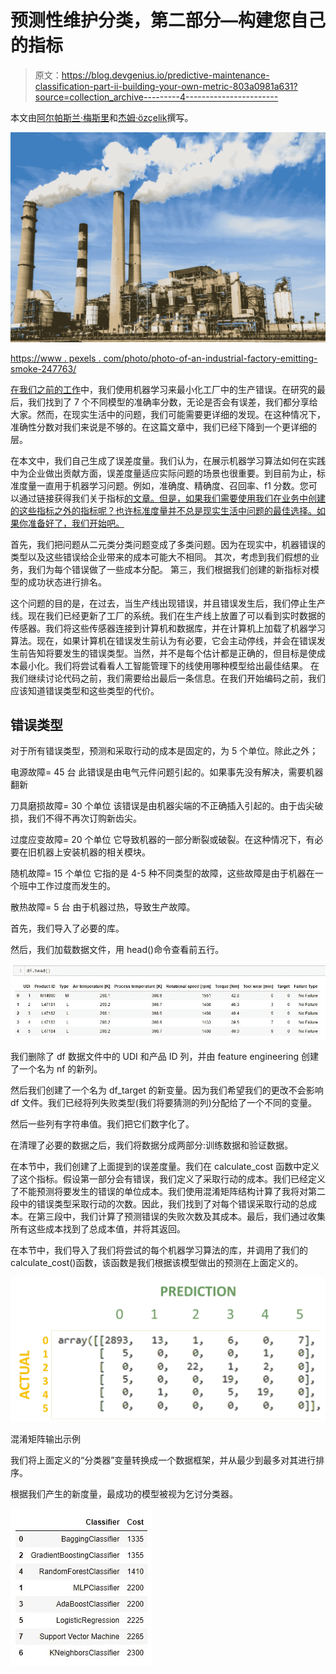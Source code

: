 # 预测性维护分类，第二部分—构建您自己的指标

> 原文：<https://blog.devgenius.io/predictive-maintenance-classification-part-ii-building-your-own-metric-803a0981a631?source=collection_archive---------4----------------------->

本文由[阿尔帕斯兰·梅斯里](https://medium.com/u/fe99f0a4a612?source=post_page-----803a0981a631--------------------------------)和[杰姆·özçeli̇k](https://medium.com/u/e7aec74cd6ed?source=post_page-----803a0981a631--------------------------------)撰写。

![](img/4e5a1b83e086d634a1636d211afbf9f9.png)

[https://www . pexels . com/photo/photo-of-an-industrial-factory-emitting-smoke-247763/](https://www.pexels.com/photo/photo-of-an-industrial-factory-emitting-smoke-247763/)

[在我们之前的工作](/data-science-project-predictive-maintenance-classification-part-i-70dcc2c7a516)中，我们使用机器学习来最小化工厂中的生产错误。在研究的最后，我们找到了 7 个不同模型的准确率分数，无论是否会有误差，我们都分享给大家。然而，在现实生活中的问题，我们可能需要更详细的发现。在这种情况下，准确性分数对我们来说是不够的。在这篇文章中，我们已经下降到一个更详细的层。

在本文中，我们自己生成了误差度量。我们认为，在展示机器学习算法如何在实践中为企业做出贡献方面，误差度量适应实际问题的场景也很重要。到目前为止，标准度量一直用于机器学习问题。例如，准确度、精确度、召回率、f1 分数。您可以通过链接获得我们关于指标[的文章。但是，如果我们需要使用我们在业务中创建的这些指标之外的指标呢？也许标准度量并不总是现实生活中问题的最佳选择。如果你准备好了，我们开始吧。](https://alpmesri.medium.com/data-science-machine-learning-models-metrics-26e90cc96349)

首先，我们把问题从二元类分类问题变成了多类问题。因为在现实中，机器错误的类型以及这些错误给企业带来的成本可能大不相同。
其次，考虑到我们假想的业务，我们为每个错误做了一些成本分配。
第三，我们根据我们创建的新指标对模型的成功状态进行排名。

这个问题的目的是，在过去，当生产线出现错误，并且错误发生后，我们停止生产线。现在我们已经更新了工厂的系统。我们在生产线上放置了可以看到实时数据的传感器。我们将这些传感器连接到计算机和数据库，并在计算机上加载了机器学习算法。现在，如果计算机在错误发生前认为有必要，它会主动停线，并会在错误发生前告知将要发生的错误类型。当然，并不是每个估计都是正确的，但目标是使成本最小化。我们将尝试看看人工智能管理下的线使用哪种模型给出最佳结果。
在我们继续讨论代码之前，我们需要给出最后一条信息。在我们开始编码之前，我们应该知道错误类型和这些类型的代价。

## 错误类型

对于所有错误类型，预测和采取行动的成本是固定的，为 5 个单位。除此之外；

电源故障= 45 台
此错误是由电气元件问题引起的。如果事先没有解决，需要机器翻新

刀具磨损故障= 30 个单位
该错误是由机器尖端的不正确插入引起的。由于齿尖破损，我们不得不再次订购新齿尖。

过度应变故障= 20 个单位
它导致机器的一部分断裂或破裂。在这种情况下，有必要在旧机器上安装机器的相关模块。

随机故障= 15 个单位
它指的是 4-5 种不同类型的故障，这些故障是由于机器在一个班中工作过度而发生的。

散热故障= 5 台
由于机器过热，导致生产故障。

首先，我们导入了必要的库。

然后，我们加载数据文件，用 head()命令查看前五行。

![](img/609680e3a35a960dcdc2f9d8252a04cb.png)

我们删除了 df 数据文件中的 UDI 和产品 ID 列，并由 feature engineering 创建了一个名为 nf 的新列。

然后我们创建了一个名为 df_target 的新变量。因为我们希望我们的更改不会影响 df 文件。我们已经将列失败类型(我们将要猜测的列)分配给了一个不同的变量。

然后一些列有字符串值。我们把它们数字化了。

在清理了必要的数据之后，我们将数据分成两部分:训练数据和验证数据。

在本节中，我们创建了上面提到的误差度量。我们在 calculate_cost 函数中定义了这个指标。假设第一部分会有错误，我们定义了采取行动的成本。我们已经定义了不能预测将要发生的错误的单位成本。我们使用混淆矩阵结构计算了我将对第二段中的错误类型采取行动的次数。因此，我们找到了对每个错误采取行动的总成本。在第三段中，我们计算了预测错误的失败次数及其成本。最后，我们通过收集所有这些成本找到了总成本值，并将其返回。

在本节中，我们导入了我们将尝试的每个机器学习算法的库，并调用了我们的 calculate_cost()函数，该函数是我们根据该模型做出的预测在上面定义的。

![](img/44a4446863db41d831dfc6519ae25a21.png)

混淆矩阵输出示例

我们将上面定义的“分类器”变量转换成一个数据框架，并从最少到最多对其进行排序。

根据我们产生的新度量，最成功的模型被视为乞讨分类器。

![](img/afae2dc884e9fa625eb02840d332f124.png)